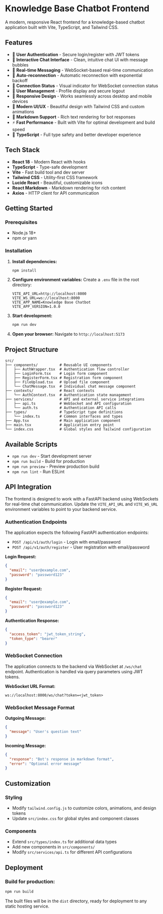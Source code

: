 # Knowledge Base Chatbot Frontend

A modern, responsive React frontend for a knowledge-based chatbot application built with Vite, TypeScript, and Tailwind CSS.

## Features

- 🔐 **User Authentication** - Secure login/register with JWT tokens
- 🤖 **Interactive Chat Interface** - Clean, intuitive chat UI with message bubbles
- 💬 **Real-time Messaging** - WebSocket-based real-time communication
- 🔄 **Auto-reconnection** - Automatic reconnection with exponential backoff
- 📶 **Connection Status** - Visual indicator for WebSocket connection status
- 👤 **User Management** - Profile display and secure logout
- 📱 **Responsive Design** - Works seamlessly across desktop and mobile devices
- 🎨 **Modern UI/UX** - Beautiful design with Tailwind CSS and custom animations
- 📝 **Markdown Support** - Rich text rendering for bot responses
- ⚡ **Fast Performance** - Built with Vite for optimal development and build speed
- 🔧 **TypeScript** - Full type safety and better developer experience

## Tech Stack

- **React 18** - Modern React with hooks
- **TypeScript** - Type-safe development
- **Vite** - Fast build tool and dev server
- **Tailwind CSS** - Utility-first CSS framework
- **Lucide React** - Beautiful, customizable icons
- **React Markdown** - Markdown rendering for rich content
- **Axios** - HTTP client for API communication

## Getting Started

### Prerequisites

- Node.js 18+ 
- npm or yarn

### Installation

1. **Install dependencies:**
   ```bash
   npm install
   ```

2. **Configure environment variables:**
   Create a `.env` file in the root directory:
   ```env
   VITE_API_URL=http://localhost:8000
   VITE_WS_URL=ws://localhost:8000
   VITE_APP_NAME=Knowledge Base Chatbot
   VITE_APP_VERSION=1.0.0
   ```

3. **Start development:**
   ```bash
   npm run dev
   ```

4. **Open your browser:**
   Navigate to `http://localhost:5173`

## Project Structure

```
src/
├── components/          # Reusable UI components
│   ├── AuthWrapper.tsx  # Authentication flow controller
│   ├── LoginForm.tsx    # Login form component
│   ├── RegisterForm.tsx # Registration form component
│   ├── FileUpload.tsx   # Upload file component
│   └── ChatMessage.tsx  # Individual chat message component
├── contexts/            # React contexts
│   └── AuthContext.tsx  # Authentication state management
├── services/            # API and external service integrations
│   ├── api.ts           # WebSocket and API configuration
│   └── auth.ts          # Authentication API calls
├── types/               # TypeScript type definitions
│   └── index.ts         # Common interfaces and types
├── App.tsx              # Main application component
├── main.tsx             # Application entry point
└── index.css            # Global styles and Tailwind configuration
```

## Available Scripts

- `npm run dev` - Start development server
- `npm run build` - Build for production
- `npm run preview` - Preview production build
- `npm run lint` - Run ESLint

## API Integration

The frontend is designed to work with a FastAPI backend using WebSockets for real-time chat communication. Update the `VITE_API_URL` and `VITE_WS_URL` environment variables to point to your backend service.

### Authentication Endpoints

The application expects the following FastAPI authentication endpoints:

- `POST /api/v1/auth/login` - Login with email/password
- `POST /api/v1/auth/register` - User registration with email/password

**Login Request:**
```json
{
  "email": "user@example.com",
  "password": "password123"
}
```

**Register Request:**
```json
{
  "email": "user@example.com",
  "password": "password123"
}
```

**Authentication Response:**
```json
{
  "access_token": "jwt_token_string",
  "token_type": "bearer"
}
```

### WebSocket Connection

The application connects to the backend via WebSocket at `/ws/chat` endpoint. Authentication is handled via query parameters using JWT tokens.

**WebSocket URL Format:**
```
ws://localhost:8000/ws/chat?token=<jwt_token>
```

### WebSocket Message Format

**Outgoing Message:**
```json
{
  "message": "User's question text"
}
```

**Incoming Message:**
```json
{
  "response": "Bot's response in markdown format",
  "error": "Optional error message"
}
```

## Customization

### Styling
- Modify `tailwind.config.js` to customize colors, animations, and design tokens
- Update `src/index.css` for global styles and component classes

### Components
- Extend `src/types/index.ts` for additional data types
- Add new components in `src/components/`
- Modify `src/services/api.ts` for different API configurations

## Deployment

### Build for production:
```bash
npm run build
```

The built files will be in the `dist` directory, ready for deployment to any static hosting service.
